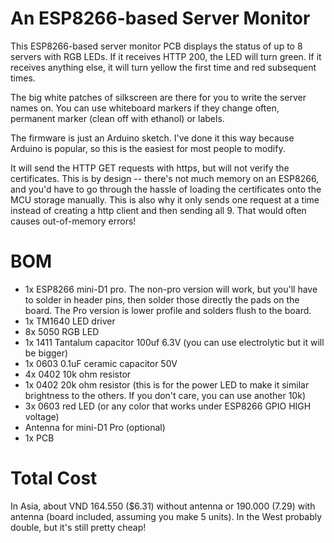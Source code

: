 # An ESP8266-based Server Monitor
This ESP8266-based server monitor PCB displays the status of up to 8 servers with RGB LEDs. If it receives HTTP 200, the LED will turn green. If it receives anything else, it will turn yellow the first time and red subsequent times.

The big white patches of silkscreen are there for you to write the server names on. You can use whiteboard markers if they change often, permanent marker (clean off with ethanol) or labels.

The firmware is just an Arduino sketch. I've done it this way because Arduino is popular, so this is the easiest for most people to modify.

It will send the HTTP GET requests with https, but will not verify the certificates. This is by design -- there's not much memory on an ESP8266, and you'd have to go through the hassle of loading the certificates onto the MCU storage manually. This is also why it only sends one request at a time instead of creating a http client and then sending all 9. That would often causes out-of-memory errors!

# BOM
- 1x ESP8266 mini-D1 pro. The non-pro version will work, but you'll have to solder in header pins, then solder those directly the pads on the board. The Pro version is lower profile and solders flush to the board. 
- 1x TM1640 LED driver
- 8x 5050 RGB LED
- 1x 1411 Tantalum capacitor 100uf 6.3V (you can use electrolytic but it will be bigger)
- 1x 0603 0.1uF ceramic capacitor 50V
- 4x 0402 10k ohm resistor
- 1x 0402 20k ohm resistor (this is for the power LED to make it similar brightness to the others. If you don't care, you can use another 10k)
- 3x 0603 red LED (or any color that works under ESP8266 GPIO HIGH voltage)
- Antenna for mini-D1 Pro (optional)
- 1x PCB

# Total Cost

In Asia, about VND 164.550 ($6.31) without antenna or 190.000 (7.29) with antenna (board included, assuming you make 5 units). In the West probably double, but it's still pretty cheap!
